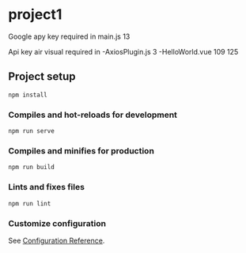 # project1

Google apy key required in main.js  13

Api key air visual required in 
  -AxiosPlugin.js 3
  -HelloWorld.vue 109 125

## Project setup
```
npm install
```

### Compiles and hot-reloads for development
```
npm run serve
```

### Compiles and minifies for production
```
npm run build
```

### Lints and fixes files
```
npm run lint
```

### Customize configuration
See [Configuration Reference](https://cli.vuejs.org/config/).
